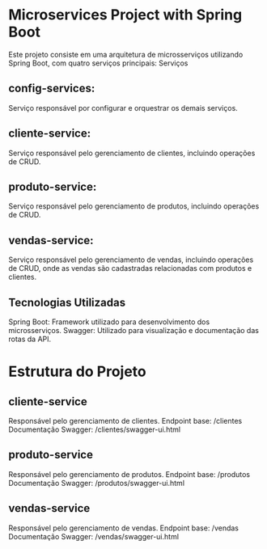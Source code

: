 # Microservices Project with Spring Boot
Este projeto consiste em uma arquitetura de microsserviços utilizando Spring Boot, com quatro serviços principais:
Serviços

## config-services:
Serviço responsável por configurar e orquestrar os demais serviços.

## cliente-service:
Serviço responsável pelo gerenciamento de clientes, incluindo operações de CRUD.

## produto-service:
Serviço responsável pelo gerenciamento de produtos, incluindo operações de CRUD.

## vendas-service:
Serviço responsável pelo gerenciamento de vendas, incluindo operações de CRUD, onde as vendas são cadastradas relacionadas com produtos e clientes.

## Tecnologias Utilizadas
Spring Boot: Framework utilizado para desenvolvimento dos microsserviços.
Swagger: Utilizado para visualização e documentação das rotas da API.

# Estrutura do Projeto

## cliente-service
Responsável pelo gerenciamento de clientes.
Endpoint base: /clientes
Documentação Swagger: /clientes/swagger-ui.html

## produto-service
Responsável pelo gerenciamento de produtos.
Endpoint base: /produtos
Documentação Swagger: /produtos/swagger-ui.html

## vendas-service
Responsável pelo gerenciamento de vendas.
Endpoint base: /vendas
Documentação Swagger: /vendas/swagger-ui.html
